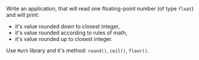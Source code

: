 Write an application, that will read one floating-point number (of type `float`) and will print:
* it's value rounded down to closest integer,
* it's value rounded according to rules of math,
* it's value rounded up to closest integer.

<div class="hint">

Use `Math` library and it's method: `round()`, `ceil()`, `floor()`.
</div>
